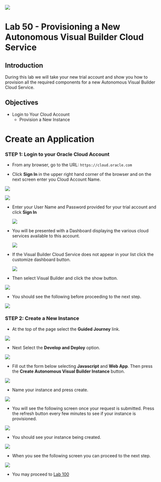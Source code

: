 ![](images/Picture-Title.png)

# Lab 50 - Provisioning a New Autonomous Visual Builder Cloud Service

## Introduction

During this lab we will take your new trial account and show you how to provision all the required components for a new Autonomous Visual Builder Cloud Service.

## Objectives

- Login to Your Cloud Account
  - Provision a New Instance

# Create an Application

### **STEP 1**: Login to your Oracle Cloud Account

- From any browser, go to the URL:
  `https://cloud.oracle.com`

- Click **Sign In** in the upper right hand corner of the browser and on the next screen enter you Cloud Account Name.

![](images/100/signIn.png)

![](images/100/signIn2.png)

- Enter your User Name and Password provided for your trial account and click **Sign In**

    ![](images/100/idcs_login.png)


- You will be presented with a Dashboard displaying the various cloud services available to this account.

  ![](images/100/cloud_dash.png)

- If the Visual Builder Cloud Service does not appear in your list click the customize dashboard button.

  ![](images/100/custom_dash.png)

- Then select Visual Builder and click the show button.

![](images/100/show_dash_vb.png)

- You should see the following before proceeding to the next step.

![](images/100/LabGuide100-80c36c4c.png)

### **STEP 2**: Create a New Instance

- At the top of the page select the **Guided Journey** link.

![](images/100/LabGuide100-f0dbfc52.png)

- Next Select the **Develop and Deploy** option.

![](images/100/LabGuide100-cb88530c.png)

- Fill out the form below selecting **Javascript** and **Web App**. Then press the **Create Autonomous Visual Builder Instance** button.

![](images/100/LabGuide100-6fa626cd.png)

- Name your instance and press create.

![](images/100/LabGuide100-a793d2af.png)

- You will see the following screen once your request is submitted. Press the refresh button every few minutes to see if your instance is provisioned.

![](images/100/LabGuide100-fcc49616.png)

- You should see your instance being created.

![](images/100/LabGuide100-8ef678e1.png)

- When you see the following screen you can proceed to the next step.

![](images/100/LabGuide100-9f6f488d.png)

- You may proceed to [Lab 100](LabGuide100.md)
